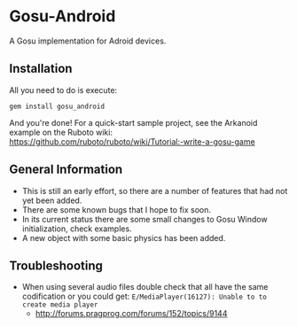 Gosu-Android
============
A Gosu implementation for Adroid devices.

Installation
-----------

All you need to do is execute:

`gem install gosu_android`

And you're done! For a quick-start sample project, see the Arkanoid example on the Ruboto wiki: https://github.com/ruboto/ruboto/wiki/Tutorial:-write-a-gosu-game

General Information
-------------------
* This is still an early effort, so there are a number of features that had not yet been added. 
* There are some known bugs that I hope to fix soon.
* In its current status there are some small changes to Gosu Window initialization, check examples.
* A new object with some basic physics has been added.

Troubleshooting
-------------------
* When using several audio files double check that all have the same codification or you could get: `E/MediaPlayer(16127): Unable to to create media player`
 	* http://forums.pragprog.com/forums/152/topics/9144
